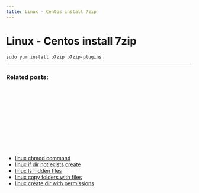 ```yaml
---
title: Linux - Centos install 7zip
---
```


<h1 class="header">Linux - Centos install 7zip</h1>

```code
sudo yum install p7zip p7zip-plugins
```

<hr>

<h3>Related posts:</h3>
<div style="margin-top:200px;">
    <ul>
        <li>
            <a href="https://mirakmalsulton.github.io/notes/2019/08/06/linux-chmod-command">
                linux chmod command
            </a>
        </li>
        <li>
            <a href="https://mirakmalsulton.github.io/notes/2019/08/06/linux-if-dir-not-exists-create">
                linux if dir not exists create
            </a>
        </li>
        <li>
            <a href="https://mirakmalsulton.github.io/notes/2019/08/06/linux-ls-hidden-files">
                linux ls hidden files
            </a>
        </li>
        <li>
            <a href="https://mirakmalsulton.github.io/notes/2019/08/07/linux-copy-folders-with-files">
                linux copy folders with files
            </a>
        </li>
        <li>
            <a href="https://mirakmalsulton.github.io/notes/2019/08/07/linux-create-dir-with-permissions">
                linux create dir with permissions
            </a>
        </li>
    </ul>
</div>